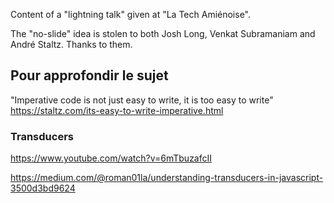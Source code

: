 Content of a "lightning talk" given at "La Tech Amiénoise".


The "no-slide" idea is stolen to both Josh Long, Venkat Subramaniam and André Staltz.
Thanks to them.

## Pour approfondir le sujet

"Imperative code is not just easy to write, it is too easy to write"
https://staltz.com/its-easy-to-write-imperative.html

### Transducers

https://www.youtube.com/watch?v=6mTbuzafcII

https://medium.com/@roman01la/understanding-transducers-in-javascript-3500d3bd9624

